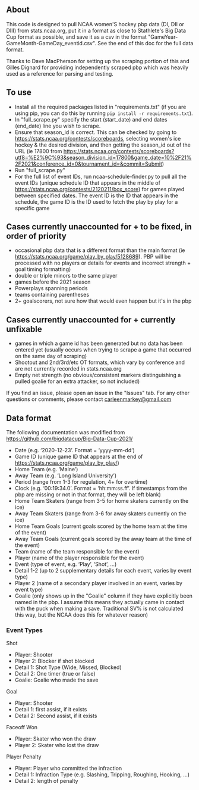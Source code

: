 ## About

This code is designed to pull NCAA women'S hockey pbp data (DI, DII or DIII) from stats.ncaa.org, put it
in a format as close to Stathlete's Big Data Cup format as possible, and save it as a csv in the format
"GameYear-GameMonth-GameDay_eventid.csv". See the end of this doc for the full data format.

Thanks to Dave MacPherson for setting up the scraping portion of this and Gilles Dignard for providing independently scraped pbp which was heavily used as a reference for parsing and testing.

## To use

-   Install all the required packages listed in "requirements.txt" (if you are using pip, you can do this by running `pip install -r requirements.txt`).
-   In "full_scrape.py" specify the start (start_date) and end dates (end_date) line you wish to scrape.
-   Ensure that season_id is correct. This can be checked by going to https://stats.ncaa.org/contests/scoreboards, selecting women's ice hockey & the desired division, and then getting the season_id out of the URL (ie 17800 from https://stats.ncaa.org/contests/scoreboards?utf8=%E2%9C%93&season_division_id=17800&game_date=10%2F21%2F2021&conference_id=0&tournament_id=&commit=Submit)
-   Run "full_scrape.py"
-   For the full list of event IDs, run ncaa-schedule-finder.py to pull all the event IDs (unique schedule ID that appears in the middle
    of https://stats.ncaa.org/contests/2120211/box_score) for games played between specified dates. The event ID is the ID that appears in the schedule, the game ID is the ID used to fetch the play by play for a specific game

## Cases currently unaccounted for + to be fixed, in order of priority

-   occasional pbp data that is a different format than the main format (ie https://stats.ncaa.org/game/play_by_play/5128689). PBP will be processed with no players or details for events and incorrect strength + goal timing formatting)
-   double or triple minors to the same player
-   games before the 2021 season
-   Powerplays spanning periods
-   teams containing parentheses
-   2+ goalscorers, not sure how that would even happen but it's in the pbp

## Cases currently unaccounted for + currently unfixable

-   games in which a game id has been generated but no data has been entered yet (usually occurs when trying to
    scrape a game that occurred on the same day of scraping)
-   Shootout and 2nd/3rd/etc OT formats, which vary by conference and are not currently recorded in stats.ncaa.org
-   Empty net strength (no obvious/consistent markers distinguishing a pulled goalie for an extra attacker, so not included)

If you find an issue, please open an issue in the "Issues" tab. For any other questions or comments,
please contact carleenmarkey@gmail.com

## Data format

The following documentation was modified from https://github.com/bigdatacup/Big-Data-Cup-2021/

-   Date (e.g. ‘2020-12-23’. Format = ‘yyyy-mm-dd’)
-   Game ID (unique game ID that appears at the end of https://stats.ncaa.org/game/play_by_play/)
-   Home Team (e.g. ‘Maine’)
-   Away Team (e.g. ‘Long Island University’)
-   Period (range from 1-3 for regulation, 4+ for overtime)
-   Clock (e.g. ‘00:19:34.0’. Format = ‘hh:mm:ss.ff’. If timestamps from the pbp are missing or not in that format, they will be left blank)
-   Home Team Skaters (range from 3-5 for home skaters currently on the ice)
-   Away Team Skaters (range from 3-6 for away skaters currently on the ice)
-   Home Team Goals (current goals scored by the home team at the time of the event)
-   Away Team Goals (current goals scored by the away team at the time of the event)
-   Team (name of the team responsible for the event)
-   Player (name of the player responsible for the event)
-   Event (type of event, e.g. ‘Play’, ‘Shot’, …)
-   Detail 1-2 (up to 2 supplementary details for each event, varies by event type)
-   Player 2 (name of a secondary player involved in an event, varies by event type)
-   Goalie (only shows up in the "Goalie" column if they have explicitly been named in the pbp. I assume this means they actually came in contact with the puck when making a save. Traditional SV% is not calculated this way, but the NCAA does this for whatever reason)

### Event Types

Shot

-   Player: Shooter
-   Player 2: Blocker if shot blocked
-   Detail 1: Shot Type (Wide, Missed, Blocked)
-   Detail 2: One timer (true or false)
-   Goalie: Goalie who made the save

Goal

-   Player: Shooter
-   Detail 1: first assist, if it exists
-   Detail 2: Second assist, if it exists

Faceoff Won

-   Player: Skater who won the draw
-   Player 2: Skater who lost the draw

Player Penalty

-   Player: Player who committed the infraction
-   Detail 1: Infraction Type (e.g. Slashing, Tripping, Roughing, Hooking, ...)
-   Detail 2: length of penalty
